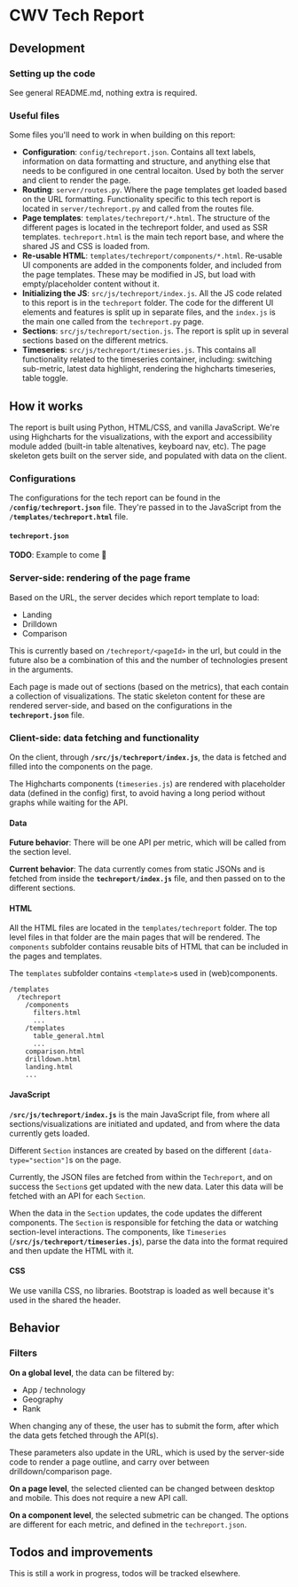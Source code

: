 # CWV Tech Report

## Development

### Setting up the code

See general README.md, nothing extra is required.

### Useful files

Some files you'll need to work in when building on this report:
- **Configuration**: `config/techreport.json`. Contains all text labels, information on data formatting and structure, and anything else that needs to be configured in one central locaiton. Used by both the server and client to render the page.
- **Routing**: `server/routes.py`. Where the page templates get loaded based on the URL formatting. Functionality specific to this tech report is located in `server/techreport.py` and called from the routes file.
- **Page templates**: `templates/techreport/*.html`. The structure of the different pages is located in the techreport folder, and used as SSR templates. `techreport.html` is the main tech report base, and where the shared JS and CSS is loaded from.
- **Re-usable HTML**: `templates/techreport/components/*.html`. Re-usable UI components are added in the components folder, and included from the page templates. These may be modified in JS, but load with empty/placeholder content without it.
- **Initializing the JS**: `src/js/techreport/index.js`. All the JS code related to this report is in the `techreport` folder. The code for the different UI elements and features is split up in separate files, and the `index.js` is the main one called from the `techreport.py` page.
- **Sections**: `src/js/techreport/section.js`. The report is split up in several sections based on the different metrics.
- **Timeseries**: `src/js/techreport/timeseries.js`. This contains all functionality related to the timeseries container, including: switching sub-metric, latest data highlight, rendering the highcharts timeseries, table toggle.

## How it works

The report is built using Python, HTML/CSS, and vanilla JavaScript. We're using Highcharts for the visualizations, with the export and accessibility module added (built-in table altenatives, keyboard nav, etc). The page skeleton gets built on the server side, and populated with data on the client.

### Configurations

The configurations for the tech report can be found in the **`/config/techreport.json`** file. They're passed in to the JavaScript from the **`/templates/techreport.html`** file.

#### `techreport.json`

**TODO**: Example to come 🙂

### Server-side: rendering of the page frame

Based on the URL, the server decides which report template to load:
- Landing
- Drilldown
- Comparison

This is currently based on `/techreport/<pageId>` in the url, but could in the future also be a combination of this and the number of technologies present in the arguments.

Each page is made out of sections (based on the metrics), that each contain a collection of visualizations. The static skeleton content for these are rendered server-side, and based on the configurations in the **`techreport.json`** file.

### Client-side: data fetching and functionality

On the client, through **`/src/js/techreport/index.js`**, the data is fetched and filled into the components on the page.

The Highcharts components (`timeseries.js`) are rendered with placeholder data (defined in the config) first, to avoid having a long period without graphs while waiting for the API.

#### Data

**Future behavior**: There will be one API per metric, which will be called from the section level.

**Current behavior**: The data currently comes from static JSONs and is fetched from inside the **`techreport/index.js`** file, and then passed on to the different sections.

#### HTML

All the HTML files are located in the `templates/techreport` folder. The top level files in that folder are the main pages that will be rendered. The `components` subfolder contains reusable bits of HTML that can be included in the pages and templates.

The `templates` subfolder contains `<template>`s used in (web)components.

```
/templates
  /techreport
    /components
      filters.html
      ...
    /templates
      table_general.html
      ...
    comparison.html
    drilldown.html
    landing.html
    ...
```

#### JavaScript

**`/src/js/techreport/index.js`** is the main JavaScript file, from where all sections/visualizations are initiated and updated, and from where the data currently gets loaded.

Different `Section` instances are created by based on the different `[data-type="section"]`s on the page.

Currently, the JSON files are fetched from within the `Techreport`, and on success the `Section`s get updated with the new data. Later this data will be fetched with an API for each `Section`.

When the data in the `Section` updates, the code updates the different components. The `Section` is responsible for fetching the data or watching section-level interactions. The components, like `Timeseries` (**`/src/js/techreport/timeseries.js`**), parse the data into the format required and then update the HTML with it.

#### CSS

We use vanilla CSS, no libraries. Bootstrap is loaded as well because it's used in the shared the header.

## Behavior

### Filters

**On a global level**, the data can be filtered by:
- App / technology
- Geography
- Rank

When changing any of these, the user has to submit the form, after which the data gets fetched through the API(s).

These parameters also update in the URL, which is used by the server-side code to render a page outline, and carry over between drilldown/comparison page.

**On a page level**, the selected cliented can be changed between desktop and mobile. This does not require a new API call.

**On a component level**, the selected submetric can be changed. The options are different for each metric, and defined in the `techreport.json`.


## Todos and improvements

This is still a work in progress, todos will be tracked elsewhere.
